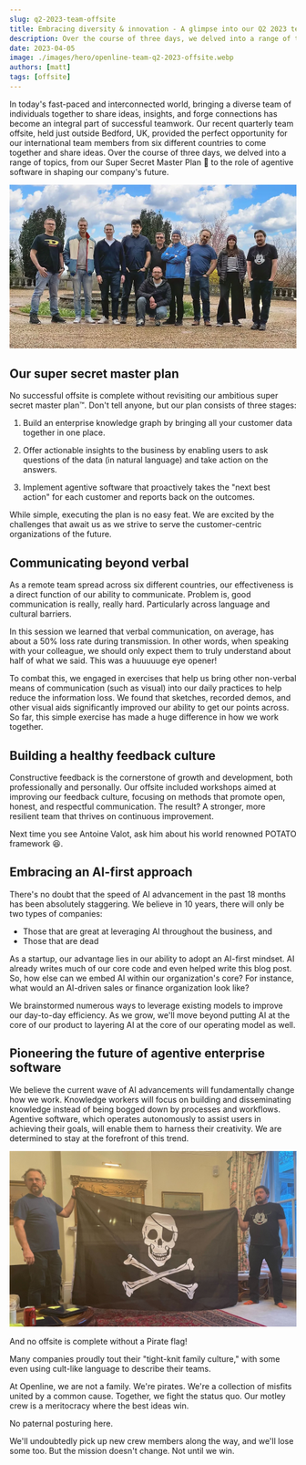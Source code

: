 ```yaml
---
slug: q2-2023-team-offsite
title: Embracing diversity & innovation - A glimpse into our Q2 2023 team offsite
description: Over the course of three days, we delved into a range of topics, from our Super Secret Master Plan 🤫 to the role of agentive software in shaping our company's future.
date: 2023-04-05
image: ./images/hero/openline-team-q2-2023-offsite.webp
authors: [matt]
tags: [offsite]
---
```


In today's fast-paced and interconnected world, bringing a diverse team of individuals together to share ideas, insights, and forge connections has become an integral part of successful teamwork. Our recent quarterly team offsite, held just outside Bedford, UK, provided the perfect opportunity for our international team members from six different countries to come together and share ideas. Over the course of three days, we delved into a range of topics, from our Super Secret Master Plan 🤫 to the role of agentive software in shaping our company's future.

<!--truncate-->

![Timeline hero image](images/hero/openline-team-q2-2023-offsite.webp)

## Our super secret master plan

No successful offsite is complete without revisiting our ambitious super secret master plan™️. Don't tell anyone, but our plan consists of three stages:

1. Build an enterprise knowledge graph by bringing all your customer data together in one place.

2. Offer actionable insights to the business by enabling users to ask questions of the data (in natural language) and take action on the answers.

3. Implement agentive software that proactively takes the "next best action" for each customer and reports back on the outcomes.

While simple, executing the plan is no easy feat. We are excited by the challenges that await us as we strive to serve the customer-centric organizations of the future.

## Communicating beyond verbal

As a remote team spread across six different countries, our effectiveness is a direct function of our ability to communicate.  Problem is, good communication is really, really hard.  Particularly across language and cultural barriers.

In this session we learned that verbal communication, on average, has about a 50% loss rate during transmission.  In other words, when speaking with your colleague, we should only expect them to truly understand about half of what we said.  This was a huuuuuge eye opener!

To combat this, we engaged in exercises that help us bring other non-verbal means of communication (such as visual) into our daily practices to help reduce the information loss.  We found that sketches, recorded demos, and other visual aids significantly improved our ability to get our points across.  So far, this simple exercise has made a huge difference in how we work together.
## Building a healthy feedback culture

Constructive feedback is the cornerstone of growth and development, both professionally and personally. Our offsite included workshops aimed at improving our feedback culture, focusing on methods that promote open, honest, and respectful communication. The result? A stronger, more resilient team that thrives on continuous improvement.

Next time you see Antoine Valot, ask him about his world renowned POTATO framework 😆.

## Embracing an AI-first approach

There's no doubt that the speed of AI advancement in the past 18 months has been absolutely staggering.  We believe in 10 years, there will only be two types of companies:

- Those that are great at leveraging AI throughout the business, and 
- Those that are dead

As a startup, our advantage lies in our ability to adopt an AI-first mindset. AI already writes much of our core code and even helped write this blog post. So, how else can we embed AI within our organization's core? For instance, what would an AI-driven sales or finance organization look like?

We brainstormed numerous ways to leverage existing models to improve our day-to-day efficiency. As we grow, we'll move beyond putting AI at the core of our product to layering AI at the core of our operating model as well.

## Pioneering the future of agentive enterprise software

We believe the current wave of AI advancements will fundamentally change how we work. Knowledge workers will focus on building and disseminating knowledge instead of being bogged down by processes and workflows. Agentive software, which operates autonomously to assist users in achieving their goals, will enable them to harness their creativity. We are determined to stay at the forefront of this trend.

![Openline Pirate Flag](images/openline-pirates.jpg)

And no offsite is complete without a Pirate flag!  

Many companies proudly tout their "tight-knit family culture," with some even using cult-like language to describe their teams.

At Openline, we are not a family.  We're pirates.  We're a collection of misfits united by a common cause.  Together, we fight the status quo.  Our motley crew is a meritocracy where the best ideas win.  

No paternal posturing here.

We'll undoubtedly pick up new crew members along the way, and we'll lose some too.  But the mission doesn't change.  Not until we win.


<!---References--->

[hubspot]: /guides/connectors/hubspot/
[waitlist]: https://www.openline.ai/
[zendesk]: /guides/connectors/zendesk-support/
